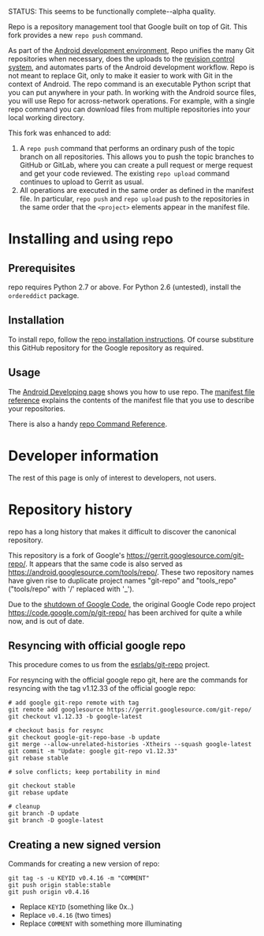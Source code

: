 STATUS: This seems to be functionally complete--alpha quality.

Repo is a repository management tool that Google built on top of Git. This fork provides a new `repo push` command. 

As part of the [Android development environment](https://source.android.com/source/developing), Repo unifies the many Git repositories when necessary, does the uploads to the [revision control system](https://android-review.googlesource.com/), and automates parts of the Android development workflow. Repo is not meant to replace Git, only to make it easier to work with Git in the context of Android. The repo command is an executable Python script that you can put anywhere in your path. In working with the Android source files, you will use Repo for across-network operations. For example, with a single repo command you can download files from multiple repositories into your local working directory.

This fork was enhanced to add:
1. A `repo push` command that performs an ordinary push of the topic branch on all repositories.  This allows you to push the topic branches to GitHub or GitLab, where you can create a pull request or merge request and get your code reviewed.  The existing `repo upload` command continues to upload to Gerrit as usual.
2. All operations are executed in the same order as defined in the manifest file.  In particular, `repo push` and `repo upload` push to the repositories in the same order that the ``<project>`` elements appear in the manifest file.

# Installing and using repo

## Prerequisites
repo requires Python 2.7 or above.  For Python 2.6 (untested), install the `ordereddict` package.

## Installation
To install repo, follow the [repo installation instructions](https://source.android.com/source/downloading).  Of course substiture this GitHub repository for the Google repository as required. 

## Usage
The [Android Developing page](https://source.android.com/source/developing) shows you how to use repo.  The [manifest file reference](docs/manifest-format.txt) explains the contents of the manifest file that you use to describe your repositories.

There is also a handy [repo Command Reference](https://source.android.com/source/using-repo).

# Developer information

The rest of this page is only of interest to developers, not users.

# Repository history

repo has a long history that makes it difficult to discover the canonical repository.

This repository is a fork of Google's https://gerrit.googlesource.com/git-repo/.  It appears that the same code is also served as https://android.googlesource.com/tools/repo/.  These two repository names have given rise to duplicate project names "git-repo" and "tools_repo" ("tools/repo" with '/' replaced with '_').

Due to the [shutdown of Google Code](http://google-opensource.blogspot.com/2015/03/farewell-to-google-code.html0), the original Google Code repo project https://code.google.com/p/git-repo/ has been archived for quite a while now, and is out of date.

## Resyncing with official google repo

This procedure comes to us from the [esrlabs/git-repo](https://github.com/esrlabs/git-repo) project.

For resyncing with the official google repo git, here are the commands for resyncing with the tag v1.12.33 of the official google repo:

    # add google git-repo remote with tag
    git remote add googlesource https://gerrit.googlesource.com/git-repo/
    git checkout v1.12.33 -b google-latest

    # checkout basis for resync
    git checkout google-git-repo-base -b update
    git merge --allow-unrelated-histories -Xtheirs --squash google-latest
    git commit -m "Update: google git-repo v1.12.33"
    git rebase stable

    # solve conflicts; keep portability in mind

    git checkout stable
    git rebase update

    # cleanup
    git branch -D update
    git branch -D google-latest


## Creating a new signed version

Commands for creating a new version of repo:

    git tag -s -u KEYID v0.4.16 -m "COMMENT"
    git push origin stable:stable
    git push origin v0.4.16

* Replace `KEYID` (something like 0x..)
* Replace `v0.4.16` (two times)
* Replace `COMMENT` with something more illuminating

